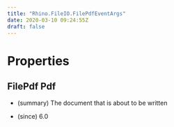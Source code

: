 ```yaml
---
title: "Rhino.FileIO.FilePdfEventArgs"
date: 2020-03-10 09:24:55Z
draft: false
---
```


# Properties
## FilePdf Pdf
- (summary) 
     The document that is about to be written
     
- (since) 6.0
